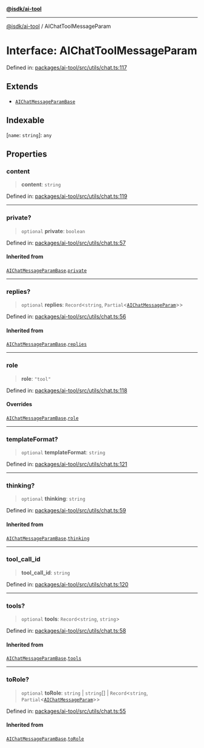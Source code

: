 [**@isdk/ai-tool**](../README.md)

***

[@isdk/ai-tool](../globals.md) / AIChatToolMessageParam

# Interface: AIChatToolMessageParam

Defined in: [packages/ai-tool/src/utils/chat.ts:117](https://github.com/isdk/ai-tool.js/blob/c084189f913fb955b91b492de68bd07ce78f8c82/src/utils/chat.ts#L117)

## Extends

- [`AIChatMessageParamBase`](AIChatMessageParamBase.md)

## Indexable

\[`name`: `string`\]: `any`

## Properties

### content

> **content**: `string`

Defined in: [packages/ai-tool/src/utils/chat.ts:119](https://github.com/isdk/ai-tool.js/blob/c084189f913fb955b91b492de68bd07ce78f8c82/src/utils/chat.ts#L119)

***

### private?

> `optional` **private**: `boolean`

Defined in: [packages/ai-tool/src/utils/chat.ts:57](https://github.com/isdk/ai-tool.js/blob/c084189f913fb955b91b492de68bd07ce78f8c82/src/utils/chat.ts#L57)

#### Inherited from

[`AIChatMessageParamBase`](AIChatMessageParamBase.md).[`private`](AIChatMessageParamBase.md#private)

***

### replies?

> `optional` **replies**: `Record`\<`string`, `Partial`\<[`AIChatMessageParam`](../type-aliases/AIChatMessageParam.md)\>\>

Defined in: [packages/ai-tool/src/utils/chat.ts:56](https://github.com/isdk/ai-tool.js/blob/c084189f913fb955b91b492de68bd07ce78f8c82/src/utils/chat.ts#L56)

#### Inherited from

[`AIChatMessageParamBase`](AIChatMessageParamBase.md).[`replies`](AIChatMessageParamBase.md#replies)

***

### role

> **role**: `"tool"`

Defined in: [packages/ai-tool/src/utils/chat.ts:118](https://github.com/isdk/ai-tool.js/blob/c084189f913fb955b91b492de68bd07ce78f8c82/src/utils/chat.ts#L118)

#### Overrides

[`AIChatMessageParamBase`](AIChatMessageParamBase.md).[`role`](AIChatMessageParamBase.md#role)

***

### templateFormat?

> `optional` **templateFormat**: `string`

Defined in: [packages/ai-tool/src/utils/chat.ts:121](https://github.com/isdk/ai-tool.js/blob/c084189f913fb955b91b492de68bd07ce78f8c82/src/utils/chat.ts#L121)

***

### thinking?

> `optional` **thinking**: `string`

Defined in: [packages/ai-tool/src/utils/chat.ts:59](https://github.com/isdk/ai-tool.js/blob/c084189f913fb955b91b492de68bd07ce78f8c82/src/utils/chat.ts#L59)

#### Inherited from

[`AIChatMessageParamBase`](AIChatMessageParamBase.md).[`thinking`](AIChatMessageParamBase.md#thinking)

***

### tool\_call\_id

> **tool\_call\_id**: `string`

Defined in: [packages/ai-tool/src/utils/chat.ts:120](https://github.com/isdk/ai-tool.js/blob/c084189f913fb955b91b492de68bd07ce78f8c82/src/utils/chat.ts#L120)

***

### tools?

> `optional` **tools**: `Record`\<`string`, `string`\>

Defined in: [packages/ai-tool/src/utils/chat.ts:58](https://github.com/isdk/ai-tool.js/blob/c084189f913fb955b91b492de68bd07ce78f8c82/src/utils/chat.ts#L58)

#### Inherited from

[`AIChatMessageParamBase`](AIChatMessageParamBase.md).[`tools`](AIChatMessageParamBase.md#tools)

***

### toRole?

> `optional` **toRole**: `string` \| `string`[] \| `Record`\<`string`, `Partial`\<[`AIChatMessageParam`](../type-aliases/AIChatMessageParam.md)\>\>

Defined in: [packages/ai-tool/src/utils/chat.ts:55](https://github.com/isdk/ai-tool.js/blob/c084189f913fb955b91b492de68bd07ce78f8c82/src/utils/chat.ts#L55)

#### Inherited from

[`AIChatMessageParamBase`](AIChatMessageParamBase.md).[`toRole`](AIChatMessageParamBase.md#torole)
